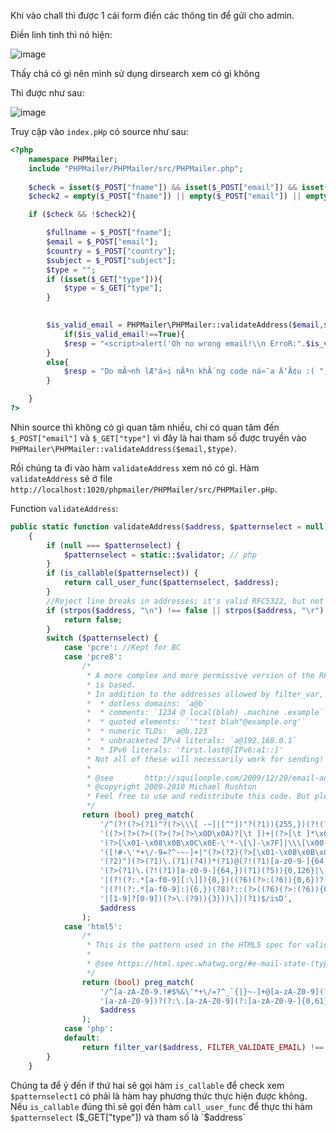 Khi vào chall thì được 1 cái form điền các thông tin để gửi cho admin.

Điền linh tinh thì nó hiện:

![image](https://user-images.githubusercontent.com/96786536/159389504-7940a77a-ad27-4e4f-bc9b-213f562b62bf.png)

Thấy chả có gì nên mình sử dụng dirsearch xem có gì không

Thì được như sau:

![image](https://user-images.githubusercontent.com/96786536/159389692-cd749957-b4f5-471c-8abc-759bd94f0cc0.png)

Truy cập vào `index.pHp` có source như sau:

```php
<?php
	namespace PHPMailer;
	include "PHPMailer/PHPMailer/src/PHPMailer.php";
	
	$check = isset($_POST["fname"]) && isset($_POST["email"]) && isset($_POST["country"]) && isset($_POST["subject"]);
	$check2 = empty($_POST["fname"]) || empty($_POST["email"]) || empty($_POST["country"]) || empty($_POST["subject"]);

	if ($check && !$check2){

		$fullname = $_POST["fname"];
		$email = $_POST["email"];
		$country = $_POST["country"];
		$subject = $_POST["subject"];
		$type = "";
		if (isset($_GET["type"])){
			$type = $_GET["type"];
		}

		
		$is_valid_email = PHPMailer\PHPMailer::validateAddress($email,$type);
			if($is_valid_email!==True){
			$resp = "<script>alert('Oh no wrong email!\\n ErroR:".$is_valid_email."');</script>";
		}
		else{
			$resp = "Do mÃ¬nh lÆ°á»i nÃªn khÃ´ng code ná»¯a Ä‘Ã¢u :( ";
		}

	}
?>


```

Nhìn source thì không có gì quan tâm nhiều, chỉ có quan tâm đến `$_POST["email"]` và `$_GET["type"]` vì đây là hai tham số được truyền vào `PHPMailer\PHPMailer::validateAddress($email,$type)`.

Rồi chúng ta đi vào hàm `validateAddress` xem nó có gì. Hàm `validateAddress` sẽ ở file `http://localhost:1020/phpmailer/PHPMailer/src/PHPMailer.pHp`.

Function `validateAddress`:

```php
public static function validateAddress($address, $patternselect = null)
    {
        if (null === $patternselect) {
            $patternselect = static::$validator; // php
        }
        if (is_callable($patternselect)) {
            return call_user_func($patternselect, $address);
        }
        //Reject line breaks in addresses; it's valid RFC5322, but not RFC5321
        if (strpos($address, "\n") !== false || strpos($address, "\r") !== false) {
            return false;
        }
        switch ($patternselect) {
            case 'pcre': //Kept for BC
            case 'pcre8':
                /*
                 * A more complex and more permissive version of the RFC5322 regex on which FILTER_VALIDATE_EMAIL
                 * is based.
                 * In addition to the addresses allowed by filter_var, also permits:
                 *  * dotless domains: `a@b`
                 *  * comments: `1234 @ local(blah) .machine .example`
                 *  * quoted elements: `'"test blah"@example.org'`
                 *  * numeric TLDs: `a@b.123`
                 *  * unbracketed IPv4 literals: `a@192.168.0.1`
                 *  * IPv6 literals: 'first.last@[IPv6:a1::]'
                 * Not all of these will necessarily work for sending!
                 *
                 * @see       http://squiloople.com/2009/12/20/email-address-validation/
                 * @copyright 2009-2010 Michael Rushton
                 * Feel free to use and redistribute this code. But please keep this copyright notice.
                 */
                return (bool) preg_match(
                    '/^(?!(?>(?1)"?(?>\\\[ -~]|[^"])"?(?1)){255,})(?!(?>(?1)"?(?>\\\[ -~]|[^"])"?(?1)){65,}@)' .
                    '((?>(?>(?>((?>(?>(?>\x0D\x0A)?[\t ])+|(?>[\t ]*\x0D\x0A)?[\t ]+)?)(\((?>(?2)' .
                    '(?>[\x01-\x08\x0B\x0C\x0E-\'*-\[\]-\x7F]|\\\[\x00-\x7F]|(?3)))*(?2)\)))+(?2))|(?2))?)' .
                    '([!#-\'*+\/-9=?^-~-]+|"(?>(?2)(?>[\x01-\x08\x0B\x0C\x0E-!#-\[\]-\x7F]|\\\[\x00-\x7F]))*' .
                    '(?2)")(?>(?1)\.(?1)(?4))*(?1)@(?!(?1)[a-z0-9-]{64,})(?1)(?>([a-z0-9](?>[a-z0-9-]*[a-z0-9])?)' .
                    '(?>(?1)\.(?!(?1)[a-z0-9-]{64,})(?1)(?5)){0,126}|\[(?:(?>IPv6:(?>([a-f0-9]{1,4})(?>:(?6)){7}' .
                    '|(?!(?:.*[a-f0-9][:\]]){8,})((?6)(?>:(?6)){0,6})?::(?7)?))|(?>(?>IPv6:(?>(?6)(?>:(?6)){5}:' .
                    '|(?!(?:.*[a-f0-9]:){6,})(?8)?::(?>((?6)(?>:(?6)){0,4}):)?))?(25[0-5]|2[0-4][0-9]|1[0-9]{2}' .
                    '|[1-9]?[0-9])(?>\.(?9)){3}))\])(?1)$/isD',
                    $address
                );
            case 'html5':
                /*
                 * This is the pattern used in the HTML5 spec for validation of 'email' type form input elements.
                 *
                 * @see https://html.spec.whatwg.org/#e-mail-state-(type=email)
                 */
                return (bool) preg_match(
                    '/^[a-zA-Z0-9.!#$%&\'*+\/=?^_`{|}~-]+@[a-zA-Z0-9](?:[a-zA-Z0-9-]{0,61}' .
                    '[a-zA-Z0-9])?(?:\.[a-zA-Z0-9](?:[a-zA-Z0-9-]{0,61}[a-zA-Z0-9])?)*$/sD',
                    $address
                );
            case 'php':
            default:
                return filter_var($address, FILTER_VALIDATE_EMAIL) !== false;
        }
    }
```

Chúng ta để ý đến if thứ hai sẽ gọi hàm `is_callable` để check xem `$patternselect1` có phải là hàm hay phương thức thực hiện được không. Nếu `is_callable` đúng thì sẽ gọi đến hàm `call_user_func` để thực thi hàm `$patternselect` ($_GET["type"]) và tham số là `$address` 
